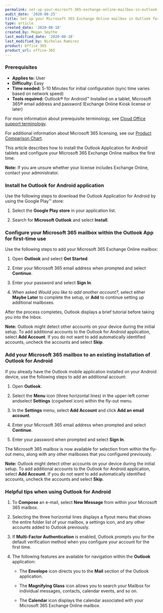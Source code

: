 ```yaml
---
permalink: set-up-your-microsft-365-exchange-online-mailbox-in-outlook-for-android-tablets/
audit_date: '2020-08-25'
title: Set up your Microsoft 365 Exchange Online mailbox in Outlook for Android tablets
type: article
created_date: '2020-08-18'
created_by: Megan Smythe
last_modified_date: '2020-08-18'
last_modified_by: Nicholas Ramirez
product: Office 365
product_url: office-365
---
```


### Prerequisites

- **Applies to:** User
- **Difficulty:** Easy
- **Time needed:** 5-10 Minutes for initial configuration (sync time varies based on network speed)
- **Tools required:** Outlook&reg; for Android&trade; Installed on a tablet, Microsoft 365&reg; email address
  and password (Exchange Online Kiosk license or later)

For more information about prerequisite terminology, see [Cloud Office support terminology](/support/how-to/cloud-office-support-terminology).

For additional information about Microsoft 365 licensing, see our [Product Comparison Chart](https://www.rackspace.com/sites/default/files/2020-06/Rackspace-Data-Sheet-Microsoft-365-Plans-and-Pricing-Sheet-CLO-TSK-1487.pdf).

This article describes how to install the Outlook Application for Android tablets and configure your Microsoft 365
Exchange Online mailbox the first time.

**Note:** If you are unsure whether your license includes Exchange Online, contact your administrator.

### Install he Outlook for Android application

Use the following steps to download the Outlook Application for Android by using the Google Play&trade; store:

1. Select the **Google Play store** in your application list.

2. Search for **Microsoft Outlook** and select **Install**.


### Configure your Microsoft 365 mailbox within the Outlook App for first-time use

Use the following steps to add your Microsoft 365 Exchange Online mailbox:

1. Open **Outlook** and select **Get Started**.

2. Enter your Microsoft 365 email address when prompted and select **Continue**.

3. Enter your password and select **Sign In**.

4. When asked *Would you like to add another account?*, select either **Maybe Later** to complete the setup, or
**Add** to continue setting up additional mailboxes.

After the process completes, Outlook displays a brief tutorial before taking you into the Inbox.

**Note:** Outlook might detect other accounts on your device during the initial setup. To add additional accounts to the Outlook
for Android application, select **Add Account**. If you do not want to add automatically identified accounts, uncheck the
accounts and select **Skip**.

### Add your Microsoft 365 mailbox to an existing installation of Outlook for Android

If you already have the Outlook mobile application installed on your Android device, use the following steps to add
an additional account:

1. Open **Outlook**.

2. Select the **Menu** icon (three horizontal lines) in the upper-left corner andselect **Settings** (cogwheel icon)
within the fly-out menu.

3. In the **Settings** menu, select **Add Account** and click **Add an email account**.

4. Enter your Microsoft 365 email address when prompted and select **Continue**.

5. Enter your password when prompted and select **Sign In**.

The Microsoft 365 mailbox is now available for selection from within the fly-out menu, along with any other mailboxes that you configured previously.

**Note:** Outlook might detect other accounts on your device during the initial setup. To add additional accounts to the Outlook
for Android application, select **Add Account**. If you do not want to add automatically identified accounts, uncheck the
accounts and select **Skip**.

### Helpful tips when using Outlook for Android

1. To **Compose** an e-mail, select **New Message** from within your Microsoft 365 mailbox.

2. Selecting the three horizontal lines displays a flyout menu that shows the entire folder list of your
mailbox, a settings icon, and any other accounts added to Outlook previously.

3. If **Multi-Factor Authentication** is enabled, Outlook prompts you for the default verification method
when you configure your account for the first time.

4. The following features are available for navigation within the **Outlook** application:

     - The **Envelope** icon directs you to the **Mail** section of the Outlook application.

     - The **Magnifying Glass** icon allows you to search your Mailbox for individual messages, contacts, calendar events, and so on.

     - The **Calendar** icon displays the calendar associated with your Microsoft 365 Exchange Online mailbox.
